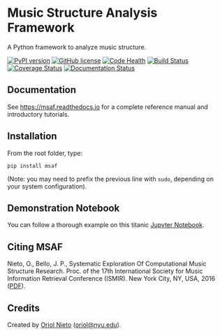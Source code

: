 # Music Structure Analysis Framework #

A Python framework to analyze music structure.

[![PyPI version](https://badge.fury.io/py/msaf.svg)](https://badge.fury.io/py/msaf)
[![GitHub license](https://img.shields.io/badge/license-MIT-blue.svg)](https://raw.githubusercontent.com/urinieto/msaf/master/LICENSE.md)
[![Code Health](https://landscape.io/github/urinieto/msaf/master/landscape.svg?style=flat)](https://landscape.io/github/urinieto/msaf/master)
[![Build Status](https://travis-ci.org/urinieto/msaf.svg?branch=master)](https://travis-ci.org/urinieto/msaf)
[![Coverage Status](https://coveralls.io/repos/github/urinieto/msaf/badge.svg?branch=master)](https://coveralls.io/github/urinieto/msaf?branch=master)
[![Documentation Status](https://readthedocs.org/projects/msaf/badge/?version=latest)](https://msaf.readthedocs.io/en/latest/?badge=latest)

## Documentation ##

See https://msaf.readthedocs.io for a complete reference manual and introductory tutorials.

## Installation ##

From the root folder, type:
    
    pip install msaf

(Note: you may need to prefix the previous line with `sudo`, depending on your system configuration).

## Demonstration Notebook ##

You can follow a thorough example on this titanic [Jupyter Notebook](https://github.com/urinieto/msaf/blob/master/examples/Run%20MSAF.ipynb).

## Citing MSAF ##

Nieto, O., Bello, J. P., Systematic Exploration Of Computational Music Structure Research. Proc. of the 17th International Society for Music Information Retrieval Conference (ISMIR). New York City, NY, USA, 2016 ([PDF](https://s18798.pcdn.co/ismir2016/wp-content/uploads/sites/2294/2016/07/043_Paper.pdf)).

## Credits ##

Created by [Oriol Nieto](http://marl.smusic.nyu.edu/nieto/) (<oriol@nyu.edu>).
